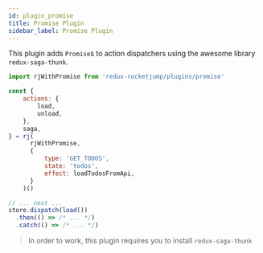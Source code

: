 ```yaml
---
id: plugin_promise
title: Promise Plugin
sidebar_label: Promise Plugin
---
```

This plugin adds `Promise`s to action dispatchers using the awesome library `redux-saga-thunk`.

```js
import rjWithPromise from 'redux-rocketjump/plugins/promise'

const {
    actions: {
        load,
        unload,
    },
    saga,
} = rj(
      rjWithPromise,
      {
          type: 'GET_TODOS',
          state: 'todos',
          effect: loadTodosFromApi,
      }
    )()

// ... next ...
store.dispatch(load())
  .then(() => /* ... */)
  .catch(() => /* ... */)
```

> In order to work, this plugin requires you to install `redux-saga-thunk`